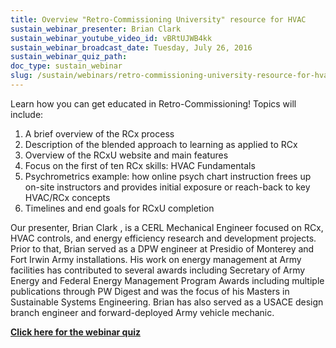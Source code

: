 ```yaml
---
title: Overview "Retro-Commissioning University" resource for HVAC
sustain_webinar_presenter: Brian Clark
sustain_webinar_youtube_video_id: vBRtUJWB4kk
sustain_webinar_broadcast_date: Tuesday, July 26, 2016
sustain_webinar_quiz_path:
doc_type: sustain_webinar
slug: /sustain/webinars/retro-commissioning-university-resource-for-hvac
---
```


Learn how you can get educated in Retro-Commissioning! Topics will include:

1. A brief overview of the RCx process
2. Description of the blended approach to learning as applied to RCx
3. Overview of the RCxU website and main features
4. Focus on the first of ten RCx skills: HVAC Fundamentals
5. Psychrometrics example: how online psych chart instruction frees up on-site instructors and provides initial exposure or reach-back to key HVAC/RCx concepts
6. Timelines and end goals for RCxU completion

Our presenter, Brian Clark , is a CERL Mechanical Engineer focused on RCx, HVAC controls, and energy efficiency research and development projects. Prior to that, Brian served as a DPW engineer at Presidio of Monterey and Fort Irwin Army installations. His work on energy management at Army facilities has contributed to several awards including Secretary of Army Energy and Federal Energy Management Program Awards including multiple publications through PW Digest and was the focus of his Masters in Sustainable Systems Engineering. Brian has also served as a USACE design branch engineer and forward-deployed Army vehicle mechanic.

[**Click here for the webinar quiz**](overview-retro-commissioning-university-resource-for-hvac-quiz.pdf)
